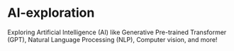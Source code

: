 # AI-exploration
Exploring Artificial Intelligence (AI) like Generative Pre-trained Transformer (GPT), Natural Language Processing (NLP), Computer vision, and more!

